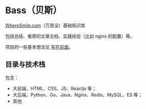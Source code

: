 # Bass（贝斯）
[WhereSmile.com](https://wheresmile.com)（万思没）基础知识库

包括总结、推荐的文章文档、实践经验（比如 nginx 的配置）等。

项目的一些基本想法见 [写在前面](./preface.md)。


## 目录与技术栈

包含：
* 大前端，HTML、CSS、JS、Reactjs 等；
* 大后端，Python、Go、Java、Nginx、Redis、MySQL、ES 等；
* 其他
